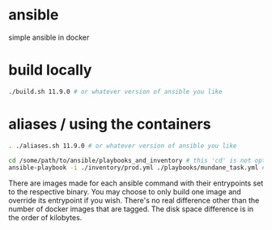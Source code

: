 # ansible

simple ansible in docker

# build locally

```sh
./build.sh 11.9.0 # or whatever version of ansible you like
```

# aliases / using the containers

```sh
. ./aliases.sh 11.9.0 # or whatever version of ansible you like
```

```sh
cd /some/path/to/ansible/playbooks_and_inventory # this 'cd' is not optional. $PWD is passed into the container
ansible-playbook -i ./inventory/prod.yml ./playbooks/mundane_task.yml # paths must be a relative path within $PWD
```

There are images made for each ansible command with their entrypoints set to the respective binary. You may choose to only build one image and override its entrypoint if you wish. There's no real difference other than the number of docker images that are tagged. The disk space difference is in the order of kilobytes.
